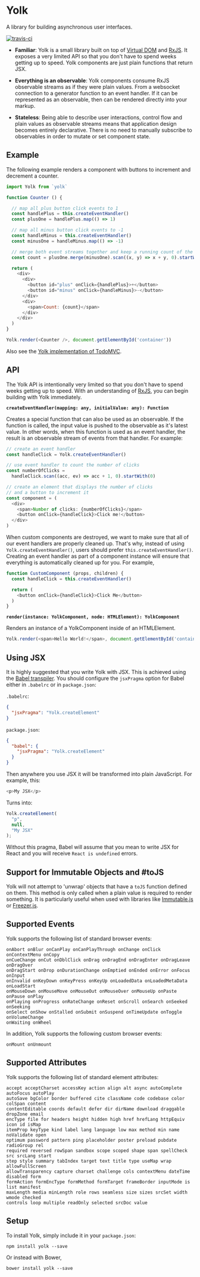 # Yolk

A library for building asynchronous user interfaces.

[![travis-ci](https://travis-ci.org/yolkjs/yolk.svg)](https://travis-ci.org/yolkjs/yolk)

* __Familiar__: Yolk is a small library built on top of [Virtual DOM](https://github.com/Matt-Esch/virtual-dom) and [RxJS](https://github.com/Reactive-Extensions/RxJS). It exposes a very limited API so that you don't have to spend weeks getting up to speed. Yolk components are just plain functions that return JSX.

* __Everything is an observable__: Yolk components consume RxJS observable streams as if they were plain values. From a websocket connection to a generator function to an event handler. If it can be represented as an observable, then can be rendered directly into your markup.

* __Stateless__: Being able to describe user interactions, control flow and plain values as observable streams means that application design becomes entirely declarative. There is no need to manually subscribe to observables in order to mutate or set component state.

## Example

The following example renders a component with buttons to increment and decrement a counter.

```js
import Yolk from `yolk`

function Counter () {

  // map all plus button click events to 1
  const handlePlus = this.createEventHandler()
  const plusOne = handlePlus.map(() => 1)

  // map all minus button click events to -1
  const handleMinus = this.createEventHandler()
  const minusOne = handleMinus.map(() => -1)

  // merge both event streams together and keep a running count of the result
  const count = plusOne.merge(minusOne).scan((x, y) => x + y, 0).startWith(0)

  return (
    <div>
      <div>
        <button id="plus" onClick={handlePlus}>+</button>
        <button id="minus" onClick={handleMinus}>-</button>
      </div>
      <div>
        <span>Count: {count}</span>
      </div>
    </div>
  )
}

Yolk.render(<Counter />, document.getElementById('container'))
```

Also see the [Yolk implementation of TodoMVC](https://github.com/yolkjs/yolk-todomvc).

## API

The Yolk API is intentionally very limited so that you don't have to spend weeks getting up to speed. With an understanding of [RxJS](https://github.com/Reactive-Extensions/RxJS), you can begin building with Yolk immediately.

__`createEventHandler(mapping: any, initialValue: any): Function`__

Creates a special function that can also be used as an observable. If the function is called, the input value is pushed to the observable as it's latest value. In other words, when this function is used as an event handler, the result is an observable stream of events from that handler. For example:

```js
// create an event handler
const handleClick = Yolk.createEventHandler()

// use event handler to count the number of clicks
const numberOfClicks =
  handleClick.scan((acc, ev) => acc + 1, 0).startWith(0)

// create an element that displays the number of clicks
// and a button to increment it
const component = (
  <div>
    <span>Number of clicks: {numberOfClicks}</span>
    <button onClick={handleClick}>Click me!</button>
  </div>
)
```

When custom components are destroyed, we want to make sure that all of our event handlers are properly cleaned up.
That's why, instead of using `Yolk.createEventHandler()`, users should prefer `this.createEventHandler()`. Creating
an event handler as part of a component instance will ensure that everything is automatically cleaned up for you.
For example,

```js
function CustomComponent (props, children) {
  const handleClick = this.createEventHandler()

  return (
    <button onClick={handleClick}>Click Me</button>
  )
}
```

__`render(instance: YolkComponent, node: HTMLElement): YolkComponent`__

Renders an instance of a YolkComponent inside of an HTMLElement.

```js
Yolk.render(<span>Hello World!</span>, document.getElementById('container'))
```

## Using JSX

It is highly suggested that you write Yolk with JSX. This is achieved using the [Babel transpiler](http://babeljs.io/). You should configure the `jsxPragma` option for Babel either in `.babelrc` or in `package.json`:

`.babelrc`:

```json
{
  "jsxPragma": "Yolk.createElement"
}
```

`package.json`:

```json
{
  "babel": {
    "jsxPragma": "Yolk.createElement"
  }
}
```

Then anywhere you use JSX it will be transformed into plain JavaScript. For example, this:

```js
<p>My JSX</p>
```

Turns into:

```js
Yolk.createElement(
  "p",
  null,
  "My JSX"
);
```

Without this pragma, Babel will assume that you mean to write JSX for React and you will receive `React is undefined` errors.

## Support for Immutable Objects and #toJS

Yolk will not attempt to 'unwrap' objects that have a `toJS` function defined on them. This method is only called when a plain
value is required to render something. It is particularly useful when used with libraries like
[Immutable.js](https://github.com/facebook/immutable-js/) or [Freezer.js](https://github.com/arqex/freezer).

## Supported Events

Yolk supports the following list of standard browser events:

```
onAbort onBlur onCanPlay onCanPlayThrough onChange onClick onContextMenu onCopy
onCueChange onCut onDblClick onDrag onDragEnd onDragEnter onDragLeave onDragOver
onDragStart onDrop onDurationChange onEmptied onEnded onError onFocus onInput
onInvalid onKeyDown onKeyPress onKeyUp onLoadedData onLoadedMetaData onLoadStart
onMouseDown onMouseMove onMouseOut onMouseOver onMouseUp onPaste onPause onPlay
onPlaying onProgress onRateChange onReset onScroll onSearch onSeeked onSeeking
onSelect onShow onStalled onSubmit onSuspend onTimeUpdate onToggle onVolumeChange
onWaiting onWheel
```

In addition, Yolk supports the following custom browser events:

```
onMount onUnmount
```

## Supported Attributes

Yolk supports the following list of standard element attributes:

```
accept acceptCharset accessKey action align alt async autoComplete autoFocus autoPlay
autoSave bgColor border buffered cite className code codebase color colSpan content
contentEditable coords default defer dir dirName download draggable dropZone email
encType file for headers height hidden high href hrefLang httpEquiv icon id isMap
itemProp keyType kind label lang language low max method min name noValidate open
optimum password pattern ping placeholder poster preload pubdate radioGroup rel
required reversed rowSpan sandbox scope scoped shape span spellCheck src srcLang start
step style summary tabIndex target text title type useMap wrap allowFullScreen
allowTransparency capture charset challenge cols contextMenu dateTime disabled form
formAction formEncType formMethod formTarget frameBorder inputMode is list manifest
maxLength media minLength role rows seamless size sizes srcSet width wmode checked
controls loop multiple readOnly selected srcDoc value
```

## Setup

To install Yolk, simply include it in your `package.json`:

```
npm install yolk --save
```

Or instead with Bower,

```
bower install yolk --save
```
